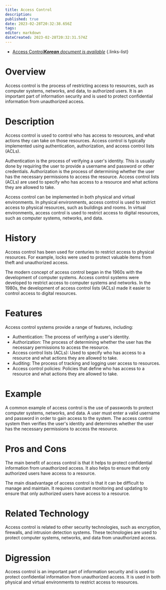 ```yaml
---
title: Access Control
description: 
published: true
date: 2023-02-28T20:32:38.656Z
tags: 
editor: markdown
dateCreated: 2023-02-28T20:32:31.574Z
---
```


- [Access Control***Korean** document is available*](/ko/Knowledge-base/Dictionary/access-control)
{.links-list}


# Overview 
Access control is the process of restricting access to resources, such as computer systems, networks, and data, to authorized users. It is an important part of information security and is used to protect confidential information from unauthorized access.

# Description
Access control is used to control who has access to resources, and what actions they can take on those resources. Access control is typically implemented using authentication, authorization, and access control lists (ACLs). 

Authentication is the process of verifying a user's identity. This is usually done by requiring the user to provide a username and password or other credentials. Authorization is the process of determining whether the user has the necessary permissions to access the resource. Access control lists (ACLs) are used to specify who has access to a resource and what actions they are allowed to take.

Access control can be implemented in both physical and virtual environments. In physical environments, access control is used to restrict access to physical resources, such as buildings and rooms. In virtual environments, access control is used to restrict access to digital resources, such as computer systems, networks, and data.

# History
Access control has been used for centuries to restrict access to physical resources. For example, locks were used to protect valuable items from theft and unauthorized access. 

The modern concept of access control began in the 1960s with the development of computer systems. Access control systems were developed to restrict access to computer systems and networks. In the 1980s, the development of access control lists (ACLs) made it easier to control access to digital resources.

# Features
Access control systems provide a range of features, including:

- Authentication: The process of verifying a user's identity.
- Authorization: The process of determining whether the user has the necessary permissions to access the resource.
- Access control lists (ACLs): Used to specify who has access to a resource and what actions they are allowed to take.
- Auditing: The process of tracking and logging user access to resources.
- Access control policies: Policies that define who has access to a resource and what actions they are allowed to take.

# Example
A common example of access control is the use of passwords to protect computer systems, networks, and data. A user must enter a valid username and password in order to gain access to the system. The access control system then verifies the user's identity and determines whether the user has the necessary permissions to access the resource.

# Pros and Cons
The main benefit of access control is that it helps to protect confidential information from unauthorized access. It also helps to ensure that only authorized users have access to a resource.

The main disadvantage of access control is that it can be difficult to manage and maintain. It requires constant monitoring and updating to ensure that only authorized users have access to a resource.

# Related Technology
Access control is related to other security technologies, such as encryption, firewalls, and intrusion detection systems. These technologies are used to protect computer systems, networks, and data from unauthorized access.

# Digression
Access control is an important part of information security and is used to protect confidential information from unauthorized access. It is used in both physical and virtual environments to restrict access to resources.